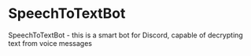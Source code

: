 # SpeechToTextBot
SpeechToTextBot - this is a smart bot for Discord, capable of decrypting text from voice messages
